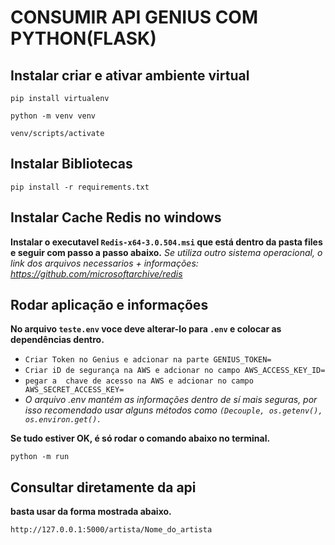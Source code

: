 # CONSUMIR API GENIUS COM PYTHON(FLASK)

## Instalar criar e ativar ambiente virtual
~~~ shell
pip install virtualenv
~~~
~~~ shell
python -m venv venv
~~~
~~~ shell
venv/scripts/activate
~~~

## Instalar Bibliotecas
~~~ shell
pip install -r requirements.txt
~~~

## Instalar Cache Redis no windows
**Instalar o executavel `Redis-x64-3.0.504.msi` que está dentro da pasta files e seguir com passo a passo abaixo.**
*Se utiliza outro sistema operacional, o link dos arquivos necessarios + informações: https://github.com/microsoftarchive/redis*

## Rodar aplicação e informações
**No arquivo `teste.env` voce deve alterar-lo para `.env` e colocar as dependências dentro.**
- `Criar Token no Genius e adcionar na parte GENIUS_TOKEN=`
- `Criar iD de segurança na AWS e adcionar no campo AWS_ACCESS_KEY_ID=`
- `pegar a  chave de acesso na AWS e adcionar no campo AWS_SECRET_ACCESS_KEY=`
- *O arquivo .env mantém as informações dentro de sí mais seguras, por isso recomendado usar alguns métodos como `(Decouple, os.getenv(), os.environ.get().`*

**Se tudo estiver OK, é só rodar o comando abaixo no terminal.**
~~~ shell
python -m run
~~~

## Consultar diretamente da api

**basta usar da forma mostrada abaixo.**

~~~ shell
http://127.0.0.1:5000/artista/Nome_do_artista
~~~


